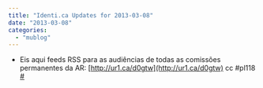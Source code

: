 ```yaml
---
title: "Identi.ca Updates for 2013-03-08"
date: "2013-03-08"
categories: 
  - "mublog"
---
```


- Eis aqui feeds RSS para as audiências de todas as comissões permanentes da AR: [http://ur1.ca/d0gtw](http://ur1.ca/d0gtw) cc #pl118 [#](http://identi.ca/notice/99997540)
